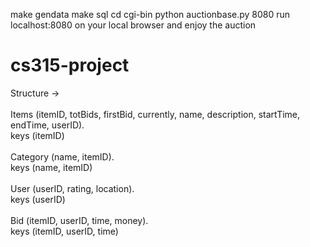 make gendata 
make sql
cd cgi-bin
python auctionbase.py 8080
run localhost:8080 on your local browser and enjoy the auction




# cs315-project

Structure -> <br><br>
      Items (itemID, totBids, firstBid, currently, name, description, startTime, endTime, userID). <br>
      keys (itemID)<br><br>
      Category (name, itemID).<br>
      keys (name, itemID)<br><br>
      User (userID, rating, location).<br>
      keys (userID)<br><br>
      Bid (itemID, userID, time, money).<br>
      keys (itemID, userID, time)<br><br>
